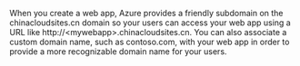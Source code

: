 When you create a web app, Azure provides a friendly subdomain on the chinacloudsites.cn domain so your users can access your web app using a URL like http://&lt;mywebapp&gt;.chinacloudsites.cn. You can also associate a custom domain name, such as contoso.com, with your web app in order to provide a more recognizable domain name for your users.